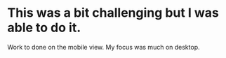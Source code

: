 # This was a bit challenging but I was able to do it. 

Work to done on the mobile view. My focus was much on desktop.